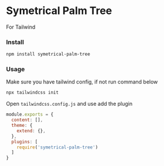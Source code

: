 # Symetrical Palm Tree

For Tailwind

### Install

```bash
npm install symetrical-palm-tree
```

### Usage

Make sure you have tailwind config, if not run command below

```bash
npx tailwindcss init
```

Open `tailwindcss.config.js` and use add the plugin

```js
module.exports = {
  content: [],
  theme: {
    extend: {},
  },
  plugins: [
    require('symetrical-palm-tree')
  ]
}
```